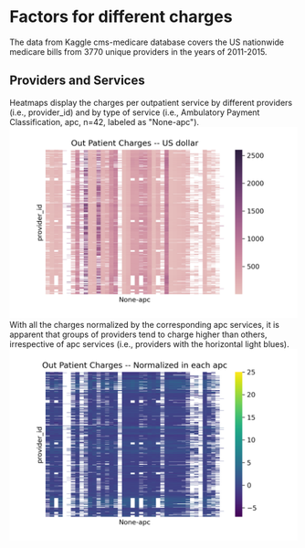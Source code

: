 # Factors for different charges
The data from Kaggle cms-medicare database covers the US nationwide medicare bills from 3770 unique providers in the years of 2011-2015. 

## Providers and Services
Heatmaps display the charges per outpatient service by different providers (i.e., provider_id) and by type of service (i.e., Ambulatory Payment Classification, apc, n=42, labeled as "None-apc").      
![Figure1](OutPatientCharges.png)     
With all the charges normalized by the corresponding apc services, it is apparent that groups of providers tend to charge higher than others, irrespective of apc services (i.e., providers with the horizontal light blues).   
![Figure2](OutPatientChargesNorm.png)

